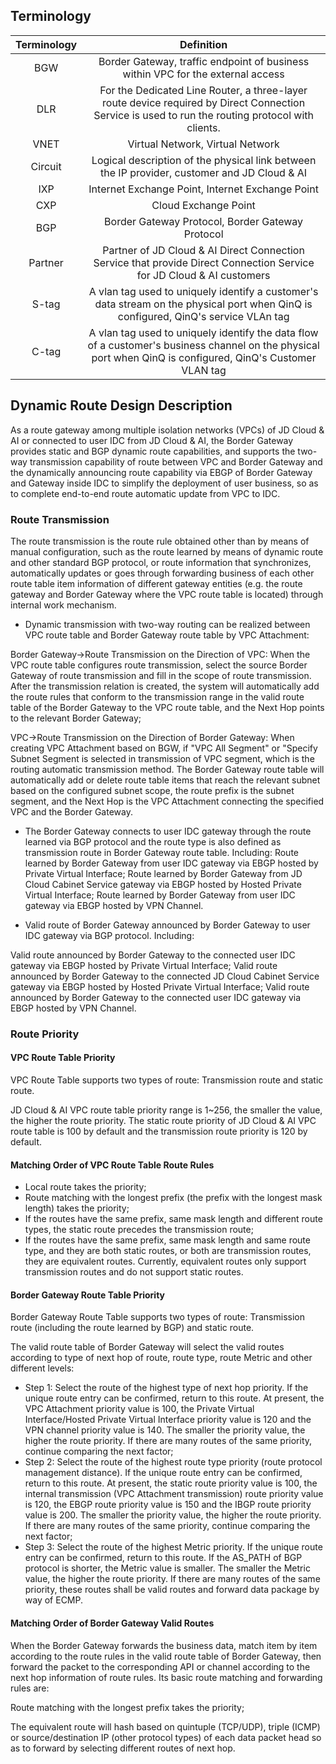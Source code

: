 ## Terminology

| Terminology | Definition |
|:---:|:---:|
| BGW | Border Gateway, traffic endpoint of business within VPC for the external access|
| DLR | For the Dedicated Line Router, a three-layer route device required by Direct Connection Service is used to run the routing protocol with clients. |
| VNET | Virtual Network, Virtual Network |
|Circuit | Logical description of the physical link between the IP provider, customer and JD Cloud & AI |
| IXP | Internet Exchange Point, Internet Exchange Point |
| CXP | Cloud Exchange Point |
| BGP | Border Gateway Protocol, Border Gateway Protocol |
| Partner | Partner of JD Cloud & AI Direct Connection Service that provide Direct Connection Service for JD Cloud & AI customers |
| S-tag | A vlan tag used to uniquely identify a customer's data stream on the physical port when QinQ is configured, QinQ's service VLAn tag |
| C-tag | A vlan tag used to uniquely identify the data flow of a customer's business channel on the physical port when QinQ is configured, QinQ's Customer VLAN tag |

 ## Dynamic Route Design Description

As a route gateway among multiple isolation networks (VPCs) of JD Cloud & AI or connected to user IDC from JD Cloud & AI, the Border Gateway provides static and BGP dynamic route capabilities, and supports the two-way transmission capability of route between VPC and Border Gateway and the dynamically announcing route capability via EBGP of Border Gateway and Gateway inside IDC to simplify the deployment of user business, so as to complete end-to-end route automatic update from VPC to IDC.

### Route Transmission

The route transmission is the route rule obtained other than by means of manual configuration, such as the route learned by means of dynamic route and other standard BGP protocol, or route information that synchronizes, automatically updates or goes through forwarding business of each other route table item information of different gateway entities (e.g. the route gateway and Border Gateway where the VPC route table is located) through internal work mechanism.

- Dynamic transmission with two-way routing can be realized between VPC route table and Border Gateway route table by VPC Attachment:

Border Gateway->Route Transmission on the Direction of VPC: When the VPC route table configures route transmission, select the source Border Gateway of route transmission and fill in the scope of route transmission. After the transmission relation is created, the system will automatically add the route rules that conform to the transmission range in the valid route table of the Border Gateway to the VPC route table, and the Next Hop points to the relevant Border Gateway;

VPC->Route Transmission on the Direction of Border Gateway: When creating VPC Attachment based on BGW, if "VPC All Segment" or "Specify Subnet Segment is selected in transmission of VPC segment, which is the routing automatic transmission method. The Border Gateway route table will automatically add or delete route table items that reach the relevant subnet based on the configured subnet scope, the route prefix is the subnet segment, and the Next Hop is the VPC Attachment connecting the specified VPC and the Border Gateway.

- The Border Gateway connects to user IDC gateway through the route learned via BGP protocol and the route type is also defined as transmission route in Border Gateway route table. Including:
Route learned by Border Gateway from user IDC gateway via EBGP hosted by Private Virtual Interface;
Route learned by Border Gateway from JD Cloud Cabinet Service gateway via EBGP hosted by Hosted Private Virtual Interface;
Route learned by Border Gateway from user IDC gateway via EBGP hosted by VPN Channel.

- Valid route of Border Gateway announced by Border Gateway to user IDC gateway via BGP protocol. Including:

Valid route announced by Border Gateway to the connected user IDC gateway via EBGP hosted by Private Virtual Interface;
Valid route announced by Border Gateway to the connected JD Cloud Cabinet Service gateway via EBGP hosted by Hosted Private Virtual Interface;
Valid route announced by Border Gateway to the connected user IDC gateway via EBGP hosted by VPN Channel.

### Route Priority

#### VPC Route Table Priority

VPC Route Table supports two types of route: Transmission route and static route.

JD Cloud & AI VPC route table priority range is 1~256, the smaller the value, the higher the route priority. The static route priority of JD Cloud & AI VPC route table is 100 by default and the transmission route priority is 120 by default.

#### Matching Order of VPC Route Table Route Rules

* Local route takes the priority;
* Route matching with the longest prefix (the prefix with the longest mask length) takes the priority;
* If the routes have the same prefix, same mask length and different route types, the static route precedes the transmission route;
* If the routes have the same prefix, same mask length and same route type, and they are both static routes, or both are transmission routes, they are equivalent routes. Currently, equivalent routes only support transmission routes and do not support static routes.


#### Border Gateway Route Table Priority

Border Gateway Route Table supports two types of route: Transmission route (including the route learned by BGP) and static route.

The valid route table of Border Gateway will select the valid routes according to type of next hop of route, route type, route Metric and other different levels:
* Step 1: Select the route of the highest type of next hop priority. If the unique route entry can be confirmed, return to this route. At present, the VPC Attachment priority value is 100, the Private Virtual Interface/Hosted Private Virtual Interface priority value is 120 and the VPN channel priority value is 140. The smaller the priority value, the higher the route priority. If there are many routes of the same priority, continue comparing the next factor;
* Step 2: Select the route of the highest route type priority (route protocol management distance). If the unique route entry can be confirmed, return to this route. At present, the static route priority value is 100, the internal transmission (VPC Attachment transmission) route priority value is 120, the EBGP route priority value is 150 and the IBGP route priority value is 200. The smaller the priority value, the higher the route priority. If there are many routes of the same priority, continue comparing the next factor;
* Step 3: Select the route of the highest Metric priority. If the unique route entry can be confirmed, return to this route. If the AS_PATH of BGP protocol is shorter, the Metric value is smaller. The smaller the Metric value, the higher the route priority. If there are many routes of the same priority, these routes shall be valid routes and forward data package by way of ECMP.


#### Matching Order of Border Gateway Valid Routes

When the Border Gateway forwards the business data, match item by item according to the route rules in the valid route table of Border Gateway, then forward the packet to the corresponding API or channel according to the next hop information of route rules. Its basic route matching and forwarding rules are:

Route matching with the longest prefix takes the priority;

The equivalent route will hash based on quintuple (TCP/UDP), triple (ICMP) or source/destination IP (other protocol types) of each data packet head so as to forward by selecting different routes of next hop.
